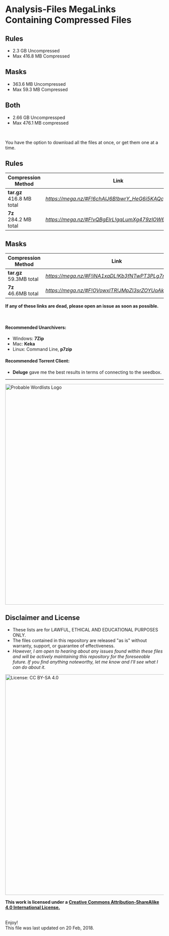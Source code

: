 # Analysis-Files MegaLinks Containing Compressed Files

## Rules
* 2.3 GB Uncompressed
* Max 416.8 MB Compressed


## Masks
* 363.6 MB Uncompressed
* Max 59.3 MB Compressed


## Both

* 2.66 GB Uncompressped
* Max 476.1 MB compressed

<br>


You have the option to download all the files at once, or get them one at a time.

## Rules

| Compression Method | Link |
| --- | --- |
| __tar.gz__ <br> 416.8 MB total | *https://mega.nz/#F!6chAlJ6B!bwrY_HeG6i5KAQcgqZ6wsQw* |
| __7z__ <br> 284.2 MB total |*https://mega.nz/#F!vQBgEIrL!gqLumXg479zlOW69wYXLKg* |


## Masks

| Compression Method | Link |
| --- | --- |
| __tar.gz__ <br> 59.3MB total | *https://mega.nz/#F!iNA1xaDL!Kb3fNTwPT3PLg7nKgpQE0g* |
| __7z__ <br> 46.6MB total |*https://mega.nz/#F!OVowxITR!JMpZl3srZOYUoAkJ934T1w* |


__If any of these links are dead, please open an issue as soon as possible.__


<br>

#### Recommended Unarchivers:
* Windows: __7Zip__
* Mac: __Keka__
* Linux: Command Line, __p7zip__

#### Recommended Torrent Client:
* __Deluge__ gave me the best results in terms of connecting to the seedbox.


***

<img src="https://raw.githubusercontent.com/berzerk0/Probable-Wordlists/master/ProbableWordlistLogo.png" alt="Probable Wordlists Logo" width="700px">

## Disclaimer and License
 + These lists are for LAWFUL, ETHICAL AND EDUCATIONAL PURPOSES ONLY.
 + The files contained in this repository are released "as is" without warranty, support, or guarantee of effectiveness.
 + *However, I am open to hearing about any issues found within these files and will be actively maintaining this repository for the foreseeable future. If you find anything noteworthy, let me know and I'll see what I can do about it.*

 [<img src="https://img.shields.io/badge/License-CC%20BY--SA%204.0-lightgrey.svg" alt="License: CC BY-SA 4.0" width="700px">](http://creativecommons.org/licenses/by-sa/4.0/)

 __This work is licensed under a [Creative Commons Attribution-ShareAlike 4.0 International License.](https://creativecommons.org/licenses/by-sa/4.0/)__


<br>
Enjoy!

<br>
This file was last updated on 20 Feb, 2018.
